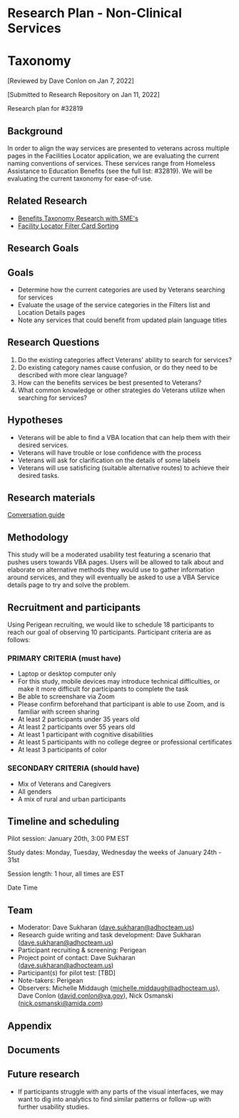 # Research Plan - Non-Clinical Services

# Taxonomy
[Reviewed by Dave Conlon on Jan 7, 2022]

[Submitted to Research Repository on Jan 11, 2022]

Research plan for #32819

## Background

In order to align the way services are presented to veterans across multiple pages in the
Facilities Locator application, we are evaluating the current naming conventions of services.
These services range from Homeless Assistance to Education Benefits (see the full list:
#32819). We will be evaluating the current taxonomy for ease-of-use.

## Related Research
* [Benefits Taxonomy Research with SME's](https://github.com/department-of-veterans-affairs/va.gov-team/tree/master/products/facilities/facility-locator/research/user-research/benefits-taxonomy-research-SME)
* [Facility Locator Filter Card Sorting](https://github.com/department-of-veterans-affairs/va.gov-team/blob/master/products/facilities/facility-locator/research/user-research/redesign/filter-categorization/research-findings.md)

## Research Goals

## Goals

*  Determine how the current categories are used by Veterans searching for services
*  Evaluate the usage of the service categories in the Filters list and Location Details pages
*  Note any services that could benefit from updated plain language titles

## Research Questions

1. Do the existing categories affect Veterans' ability to search for services?
2. Do existing category names cause confusion, or do they need to be described with more
    clear language?
3. How can the benefits services be best presented to Veterans?
4. What common knowledge or other strategies do Veterans utilize when searching for
    services?

## Hypotheses

*  Veterans will be able to find a VBA location that can help them with their desired
services.
*  Veterans will have trouble or lose confidence with the process
*  Veterans will ask for clarification on the details of some labels
*  Veterans will use satisficing (suitable alternative routes) to achieve their desired tasks.

## Research materials

[Conversation guide](https://github.com/department-of-veterans-affairs/va.gov-team/blob/master/products/facilities/facility-locator/research/user-research/services-benefits-taxonomy-USERS/conversation-guide.md)

## Methodology


This study will be a moderated usability test featuring a scenario that pushes users towards
VBA pages. Users will be allowed to talk about and elaborate on alternative methods they
would use to gather information around services, and they will eventually be asked to use a
VBA Service details page to try and solve the problem.

## Recruitment and participants


Using Perigean recruiting, we would like to schedule 18 participants to reach our goal of
observing 10 participants. Participant criteria are as follows:


### PRIMARY CRITERIA (must have)
*  Laptop or desktop computer only
*  For this study, mobile devices may introduce technical difficulties, or make it more difficult for participants to complete the task
*  Be able to screenshare via Zoom
*  Please confirm beforehand that participant is able to use Zoom, and is familiar with screen sharing
*  At least 2 participants under 35 years old
*  At least 2 participants over 55 years old
*  At least 1 participant with cognitive disabilities
*  At least 5 participants with no college degree or professional certificates
*  At least 3 participants of color

### SECONDARY CRITERIA (should have)
* Mix of Veterans and Caregivers
* All genders
* A mix of rural and urban participants

## Timeline and scheduling


Pilot session: January 20th, 3:00 PM EST


Study dates: Monday, Tuesday, Wednesday the weeks of January 24th - 31st


Session length: 1 hour, all times are EST


Date Time

## Team


*  Moderator: Dave Sukharan (dave.sukharan@adhocteam.us)
*  Research guide writing and task development: Dave Sukharan
(dave.sukharan@adhocteam.us)
*  Participant recruiting & screening: Perigean
*  Project point of contact: Dave Sukharan (dave.sukharan@adhocteam.us)
*  Participant(s) for pilot test: [TBD]
*  Note-takers: Perigean
*  Observers: Michelle Middaugh (michelle.middaugh@adhocteam.us), Dave Conlon
(david.conlon@va.gov), Nick Osmanski (nick.osmanski@amida.com)

## Appendix

## Documents


## Future research


*  If participants struggle with any parts of the visual interfaces, we may want to dig into
analytics to find similar patterns or follow-up with further usability studies.


